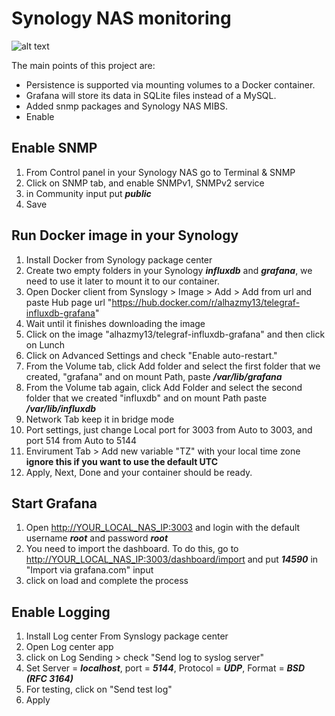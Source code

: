 # Synology NAS monitoring

![alt text](https://github.com/alhazmy13/Synology-NAS-monitoring/blob/master/dashboard.png)

The main points of this project are:

* Persistence is supported via mounting volumes to a Docker container.
* Grafana will store its data in SQLite files instead of a MySQL.
* Added snmp packages and Synology NAS MIBS.
* Enable 

## Enable SNMP
1. From Control panel in your Synology NAS go to Terminal & SNMP
2. Click on SNMP tab, and enable SNMPv1, SNMPv2 service
3. in Community input put ***public***
4. Save

## Run Docker image in your Synology

1. Install Docker from Synology package center
2. Create two empty folders in your Synology ***influxdb*** and ***grafana***, we need to use it later to mount it to our container.
3. Open Docker client from Synslogy > Image > Add > Add from url and paste Hub page url "https://hub.docker.com/r/alhazmy13/telegraf-influxdb-grafana"
4. Wait until it finishes downloading the image
5. Click on the image "alhazmy13/telegraf-influxdb-grafana" and then click on Lunch 
6. Click on Advanced Settings and check "Enable auto-restart."
7. From the Volume tab, click Add folder and select the first folder that we created, "grafana" and on mount Path, paste ***/var/lib/grafana***
8. From the Volume tab again, click Add Folder and select the second folder that we created "influxdb" and on mount Path paste ***/var/lib/influxdb***
9. Network Tab keep it in bridge mode
10. Port settings, just change Local port for 3003 from Auto to 3003, and port 514 from Auto to 5144
11. Envirument Tab > Add new variable "TZ" with your local time zone **ignore this if you want to use the default UTC**
12. Apply, Next, Done and your container should be ready.

## Start Grafana

1. Open [http://YOUR_LOCAL_NAS_IP:3003](http://YOUR_LOCAL_NAS_IP:3003) and login with the default username ***root*** and password ***root***
2. You need to import the dashboard. To do this, go to [http://YOUR_LOCAL_NAS_IP:3003/dashboard/import](http://YOUR_LOCAL_NAS_IP:3003/dashboard/import) and put ***14590*** in "Import via grafana.com" input
3. click on load and complete the process

## Enable Logging
1. Install Log center From Synslogy package center
2. Open Log center app
3. click on Log Sending > check "Send log to syslog server"
3. Set Server = ***localhost***,  port = ***5144***, Protocol = ***UDP***, Format = ***BSD (RFC 3164)***
4. For testing, click on "Send test log" 
4. Apply
